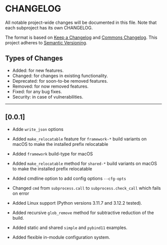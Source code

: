 # CHANGELOG

All notable project-wide changes will be documented in this file. Note that each subproject has its own CHANGELOG.

The format is based on [Keep a Changelog](https://keepachangelog.com/en/1.0.0/) and [Commons Changelog](https://common-changelog.org). This project adheres to [Semantic Versioning](https://semver.org/spec/v2.0.0.html).

## Types of Changes

- Added: for new features.
- Changed: for changes in existing functionality.
- Deprecated: for soon-to-be removed features.
- Removed: for now removed features.
- Fixed: for any bug fixes.
- Security: in case of vulnerabilities.

---

## [0.0.1]

- Adde `write_json` options

- Added `make_relocatable` feature for `framework-*` build variants on macOS to make the installed prefix relocatable

- Added `framework` build-type for macOS

- Added `make_relocatable` method for `shared-*` build variants on macOS to make the installed prefix relocatable

- Added cmdline option to add config options `--cfg-opts`

- Changed `cmd` from `subprocess.call` to `subprocess.check_call` which fails on error

- Added Linux support (Python versions 3.11.7 and 3.12.2 tested).

- Added recursive `glob_remove` method for subtractive reduction of the build.

- Added static and shared `simple` and `pybind11` examples.

- Added flexible in-module configuration system.

